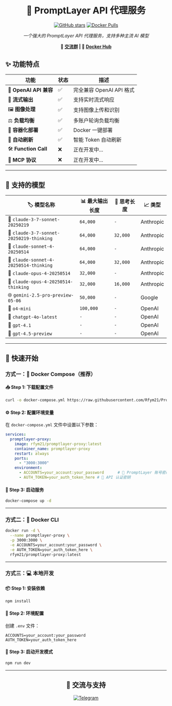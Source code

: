 <div align="center">

# 🚀 PromptLayer API 代理服务

[![GitHub stars](https://img.shields.io/github/stars/Rfym21/PromptlayerProxy?style=social)](https://github.com/Rfym21/PromptlayerProxy)
[![Docker Pulls](https://img.shields.io/docker/pulls/rfym21/promptlayer-proxy)](https://hub.docker.com/r/rfym21/promptlayer-proxy)

*一个强大的 PromptLayer API 代理服务，支持多种主流 AI 模型*

**🔗 [交流群](https://t.me/nodejs_project) | 🐳 [Docker Hub](https://hub.docker.com/r/rfym21/promptlayer-proxy)**

</div>

## ✨ 功能特点

<div align="center">

| 功能 | 状态 | 描述 |
|------|------|------|
| 🔄 **OpenAI API 兼容** | ✅ | 完全兼容 OpenAI API 格式 |
| 🌊 **流式输出** | ✅ | 支持实时流式响应 |
| 🖼️ **图像处理** | ✅ | 支持图像上传和识别 |
| ⚖️ **负载均衡** | ✅ | 多账户轮询负载均衡 |
| 🐳 **容器化部署** | ✅ | Docker 一键部署 |
| 🔄 **自动刷新** | ✅ | 智能 Token 自动刷新 |
| 🛠️ **Function Call** | ❌ | 正在开发中... |
| 🔌 **MCP 协议** | ❌ | 正在开发中... |

</div>

---

## 🤖 支持的模型

<div align="center">

| 🏷️ 模型名称 | 📊 最大输出长度 | 🧠 思考长度 | 📈 类型 |
|-----------|-------------|---------|-------|
| 🔮 `claude-3-7-sonnet-20250219` | `64,000` | `-` | Anthropic |
| 🧠 `claude-3-7-sonnet-20250219-thinking` | `64,000` | `32,000` | Anthropic |
| 🔮 `claude-sonnet-4-20250514` | `64,000` | `-` | Anthropic |
| 🧠 `claude-sonnet-4-20250514-thinking` | `64,000` | `32,000` | Anthropic |
| 🔮 `claude-opus-4-20250514` | `32,000` | `-` | Anthropic |
| 🧠 `claude-opus-4-20250514-thinking` | `32,000` | `16,000` | Anthropic |
| 🌐 `gemini-2.5-pro-preview-05-06` | `50,000` | `-` | Google |
| 🤖 `o4-mini` | `100,000` | `-` | OpenAI |
| 🤖 `chatgpt-4o-latest` | `-` | `-` | OpenAI |
| 🤖 `gpt-4.1` | `-` | `-` | OpenAI |
| 🤖 `gpt-4.5-preview` | `-` | `-` | OpenAI |

</div>

---

## 🚀 快速开始

### 方式一：🐳 Docker Compose（推荐）

#### 📥 **Step 1**: 下载配置文件

```bash
curl -o docker-compose.yml https://raw.githubusercontent.com/Rfym21/PromptlayerProxy/refs/heads/main/docker-compose.yml
```

#### ⚙️ **Step 2**: 配置环境变量

在 `docker-compose.yml` 文件中设置以下参数：

```yaml
services:
  promptlayer-proxy:
    image: rfym21/promptlayer-proxy:latest
    container_name: promptlayer-proxy
    restart: always
    ports:
      - "3000:3000"
    environment:
      - ACCOUNTS=your_account:your_password      # 🔐 PromptLayer 账号密码
      - AUTH_TOKEN=your_auth_token_here # 🔑 API 认证密钥
```

#### 🚀 **Step 3**: 启动服务

```bash
docker-compose up -d
```

---

### 方式二：🐳 Docker CLI

```bash
docker run -d \
  --name promptlayer-proxy \
  -p 3000:3000 \
  -e ACCOUNTS=your_account:your_password \
  -e AUTH_TOKEN=your_auth_token_here \
  rfym21/promptlayer-proxy:latest
```

---

### 方式三：💻 本地开发

#### 📦 **Step 1**: 安装依赖

```bash
npm install
```

#### 📝 **Step 2**: 环境配置

创建 `.env` 文件：

```env
ACCOUNTS=your_account:your_password
AUTH_TOKEN=your_auth_token_here
```

#### 🏃 **Step 3**: 启动开发模式

```bash
npm run dev
```

---

<div align="center">

## 💬 交流与支持

[![Telegram](https://img.shields.io/badge/Telegram-2CA5E0?style=for-the-badge&logo=telegram&logoColor=white)](https://t.me/nodejs_project)

</div>
